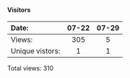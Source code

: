 #### Visitors
Date:   |         07-22   |  07-29
|:---   |:---:    |:---:
Views:  |         305     |  5
Unique  vistors:  |       1  |      1

Total views: 310
